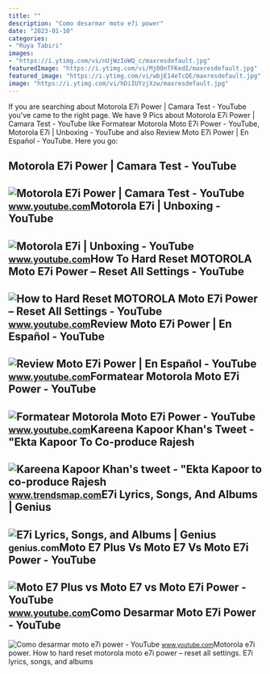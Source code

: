 ```yaml
---
title: ""
description: "Como desarmar moto e7i power"
date: "2023-01-10"
categories:
- "Ruya Tabiri"
images:
- "https://i.ytimg.com/vi/nUjWzIoWQ_c/maxresdefault.jpg"
featuredImage: "https://i.ytimg.com/vi/Mj00nTFKedI/maxresdefault.jpg"
featured_image: "https://i.ytimg.com/vi/wbjE14eTcQE/maxresdefault.jpg"
image: "https://i.ytimg.com/vi/hDiIUYzjXzw/maxresdefault.jpg"
---
```


If you are searching about Motorola E7i Power | Camara Test - YouTube you've came to the right page. We have 9 Pics about Motorola E7i Power | Camara Test - YouTube like Formatear Motorola Moto E7i Power - YouTube, Motorola E7i | Unboxing - YouTube and also Review Moto E7i Power | En Español - YouTube. Here you go:

Motorola E7i Power | Camara Test - YouTube
------------------------------------------

 ![Motorola E7i Power | Camara Test - YouTube](https://i.ytimg.com/vi/wbjE14eTcQE/maxresdefault.jpg) <small>www.youtube.com</small>Motorola E7i | Unboxing - YouTube
---------------------------------

 ![Motorola E7i | Unboxing - YouTube](https://i.ytimg.com/vi/cp3Yn4mAtGM/maxresdefault.jpg) <small>www.youtube.com</small>How To Hard Reset MOTOROLA Moto E7i Power – Reset All Settings - YouTube
------------------------------------------------------------------------

 ![How to Hard Reset MOTOROLA Moto E7i Power – Reset All Settings - YouTube](https://i.ytimg.com/vi/nUjWzIoWQ_c/maxresdefault.jpg) <small>www.youtube.com</small>Review Moto E7i Power | En Español - YouTube
--------------------------------------------

 ![Review Moto E7i Power | En Español - YouTube](https://i.ytimg.com/vi/hDiIUYzjXzw/maxresdefault.jpg) <small>www.youtube.com</small>Formatear Motorola Moto E7i Power - YouTube
-------------------------------------------

 ![Formatear Motorola Moto E7i Power - YouTube](https://i.ytimg.com/vi/Mj00nTFKedI/maxresdefault.jpg) <small>www.youtube.com</small>Kareena Kapoor Khan's Tweet - "Ekta Kapoor To Co-produce Rajesh
---------------------------------------------------------------

 ![Kareena Kapoor Khan's tweet - "Ekta Kapoor to co-produce Rajesh](https://pbs.twimg.com/media/Fcyada8X0AANSFu.jpg) <small>www.trendsmap.com</small>E7i Lyrics, Songs, And Albums | Genius
--------------------------------------

 ![E7i Lyrics, Songs, and Albums | Genius](https://images.genius.com/c67feef02ca63c1e1d2e2fb01aad39ae.630x630x1.jpg) <small>genius.com</small>Moto E7 Plus Vs Moto E7 Vs Moto E7i Power - YouTube
---------------------------------------------------

 ![Moto E7 Plus vs Moto E7 vs Moto E7i Power - YouTube](https://i.ytimg.com/vi/ZUHHab--awM/maxresdefault.jpg) <small>www.youtube.com</small>Como Desarmar Moto E7i Power - YouTube
--------------------------------------

 ![Como desarmar moto e7i power - YouTube](https://i.ytimg.com/vi/o0NUGf5ralU/maxresdefault.jpg) <small>www.youtube.com</small>Motorola e7i power. How to hard reset motorola moto e7i power – reset all settings. E7i lyrics, songs, and albums
